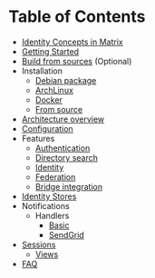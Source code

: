 # Table of Contents
- [Identity Concepts in Matrix](concepts.md)
- [Getting Started](getting-started.md)
- [Build from sources](build.md) (Optional)
- Installation
  - [Debian package](install/debian.md)
  - [ArchLinux](install/archlinux.md)
  - [Docker](install/docker.md)
  - [From source](install/source.md)
- [Architecture overview](architecture.md)
- [Configuration](configure.md)
- Features
  - [Authentication](features/authentication.md)
  - [Directory search](features/directory.md)
  - [Identity](features/identity.md)
  - [Federation](features/federation.md)
  - [Bridge integration](features/bridge-integration.md)
- [Identity Stores](stores/README.md)
- Notifications
  - Handlers
    - [Basic](threepids/notification/basic-handler.md)
    - [SendGrid](threepids/notification/sendgrid-handler.md)
- [Sessions](threepids/session/session.md)
  - [Views](threepids/session/session-views.md)
- [FAQ](faq.md)